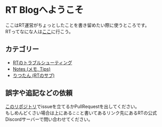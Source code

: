 # RT Blogへようこそ
ここはRT運営がちょっとしたことを書き留めたい際に使うところです。  
RTってなにな人は[ここ](https://rt-bot.com/)に行こう。

## カテゴリー
* [RTのトラブルシューティング](/trouble)
* [Notes (メモ, Tips)](/notes)
* [りつたん (RTのサブ)](/rt-chan)

## 誤字や追記などの依頼
[このリポジトリ](https://github.com/RT-Team/RT-Team.github.io)でissueを立てるかPullRequestを出してください。  
もしめんどくさい場合は上にある`ここ`と書いてあるリンク先にあるRTの公式Discordサーバーで問い合わせてください。